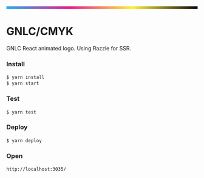 ![CMYK](preview.png?raw=true "CMYK")

# GNLC/CMYK

GNLC React animated logo. Using Razzle for SSR.

### Install

```
$ yarn install
$ yarn start
```

### Test

```
$ yarn test
```

### Deploy

```
$ yarn deploy
```

### Open

```
http://localhost:3035/
```
